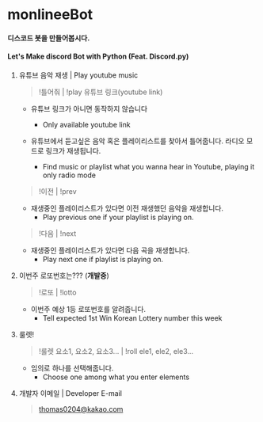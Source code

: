 # monlineeBot

#### 디스코드 봇을 만들어봅시다.
#### Let's Make discord Bot with Python (Feat. Discord.py)



1. 유튜브 음악 재생 | Play youtube music
        
   > !틀어줘 | !play 유튜브 링크(youtube link)
    
   - 유튜브 링크가 아니면 동작하지 않습니다
      * Only available youtube link
        
   - 유튜브에서 듣고싶은 음악 혹은 플레이리스트를 찾아서 틀어줍니다. 라디오 모드로 링크가 재생됩니다.
      * Find music or playlist what you wanna hear in Youtube, playing it only radio mode        

   > !이전 | !prev

   - 재생중인 플레이리스트가 있다면 이전 재생했던 음악을 재생합니다.
     * Play previous one if your playlist is playing on. 

   > !다음 | !next
   
   - 재생중인 플레이리스트가 있다면 다음 곡을 재생합니다.
     * Play next one if playlist is playing on.


2. 이번주 로또번호는??? (__개발중__)
        
   > !로또 | !lotto
        
   - 이번주 예상 1등 로또번호를 알려줍니다.
       * Tell expected 1st Win Korean Lottery number this week

3. 룰렛!

   > !룰렛 요소1, 요소2, 요소3... | !roll ele1, ele2, ele3...

   - 임의로 하나를 선택해줍니다.
       * Choose one among what you enter elements
        
4. 개발자 이메일 | Developer E-mail

    > thomas0204@kakao.com